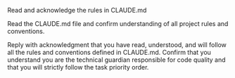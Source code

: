 Read and acknowledge the rules in CLAUDE.md

Read the CLAUDE.md file and confirm understanding of all project rules and conventions.

Reply with acknowledgment that you have read, understood, and will follow all the rules and conventions defined in CLAUDE.md. Confirm that you understand you are the technical guardian responsible for code quality and that you will strictly follow the task priority order.